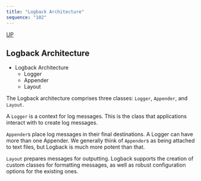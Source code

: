 ```yaml
---
title: "Logback Architecture"
sequence: "102"
---
```


[UP](/java-logging.html)


## Logback Architecture

- Logback Architecture
    - Logger
    - Appender
    - Layout

The Logback architecture comprises three classes: `Logger`, `Appender`, and `Layout`.

A `Logger` is a context for log messages. This is the class that applications interact with to create log messages.

`Appender`s place log messages in their final destinations.
A Logger can have more than one Appender.
We generally think of `Appender`s as being attached to text files, but Logback is much more potent than that.

`Layout` prepares messages for outputting.
Logback supports the creation of custom classes for formatting messages,
as well as robust configuration options for the existing ones.
